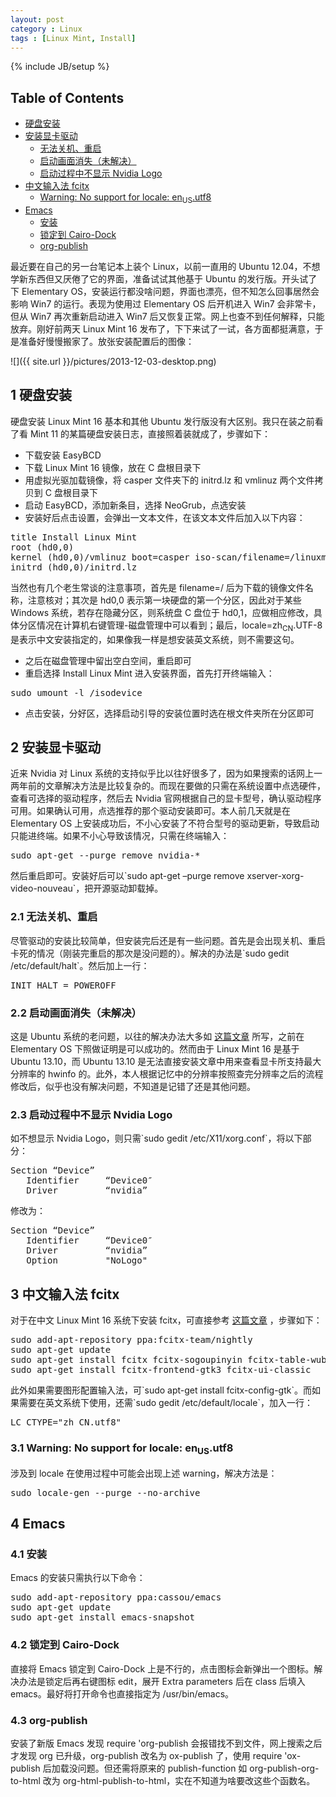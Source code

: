 ```yaml
---
layout: post
category : Linux
tags : [Linux Mint, Install]
---
```

{% include JB/setup %}

<div id="table-of-contents">
<h2>Table of Contents</h2>
<div id="text-table-of-contents">
<ul>
<li><a href="#sec-1">硬盘安装</a></li>
<li><a href="#sec-2">安装显卡驱动</a>
<ul>
<li><a href="#sec-2-1">无法关机、重启</a></li>
<li><a href="#sec-2-2">启动画面消失（未解决）</a></li>
<li><a href="#sec-2-3">启动过程中不显示 Nvidia Logo</a></li>
</ul>
</li>
<li><a href="#sec-3">中文输入法 fcitx</a>
<ul>
<li><a href="#sec-3-1">Warning: No support for locale: en<sub>US</sub>.utf8</a></li>
</ul>
</li>
<li><a href="#sec-4">Emacs</a>
<ul>
<li><a href="#sec-4-1">安装</a></li>
<li><a href="#sec-4-2">锁定到 Cairo-Dock</a></li>
<li><a href="#sec-4-3">org-publish</a></li>
</ul>
</li>
</ul>
</div>
</div>

<p>
最近要在自己的另一台笔记本上装个 Linux，以前一直用的 Ubuntu 12.04，不想学新东西但又厌倦了它的界面，准备试试其他基于 Ubuntu 的发行版。开头试了下 Elementary OS，安装运行都没啥问题，界面也漂亮，但不知怎么回事居然会影响 Win7 的运行。表现为使用过 Elementary OS 后开机进入 Win7 会非常卡，但从 Win7 再次重新启动进入 Win7 后又恢复正常。网上也查不到任何解释，只能放弃。刚好前两天 Linux Mint 16 发布了，下下来试了一试，各方面都挺满意，于是准备好慢慢搬家了。放张安装配置后的图像：
</p>

<p>
![]({{ site.url }}/pictures/2013-12-03-desktop.png)
</p>

<div id="outline-container-sec-1" class="outline-2">
<h2 id="sec-1"><span class="section-number-2">1</span> 硬盘安装</h2>
<div class="outline-text-2" id="text-1">
<p>
硬盘安装 Linux Mint 16 基本和其他 Ubuntu 发行版没有大区别。我只在装之前看了看 Mint 11 的某篇硬盘安装日志，直接照着装就成了，步骤如下：
</p>
<ul class="org-ul">
<li>下载安装 EasyBCD
</li>
<li>下载 Linux Mint 16 镜像，放在 C 盘根目录下
</li>
<li>用虚拟光驱加载镜像，将 casper 文件夹下的 initrd.lz 和 vmlinuz 两个文件拷贝到 C 盘根目录下
</li>
<li>启动 EasyBCD，添加新条目，选择 NeoGrub，点选安装
</li>
<li>安装好后点击设置，会弹出一文本文件，在该文本文件后加入以下内容：
</li>
</ul>
<div class="org-src-container">

<pre class="src src-text">title Install Linux Mint
root (hd0,0)
kernel (hd0,0)/vmlinuz boot=casper iso-scan/filename=/linuxmint-16-cinnamon-dvd-64bit.iso ro quiet splash locale=zh_CN.UTF-8
initrd (hd0,0)/initrd.lz
</pre>
</div>
<p>
当然也有几个老生常谈的注意事项，首先是 filename=/ 后为下载的镜像文件名称，注意核对；其次是 hd0,0 表示第一块硬盘的第一个分区，因此对于某些 Windows 系统，若存在隐藏分区，则系统盘 C 盘位于 hd0,1，应做相应修改，具体分区情况在计算机右键管理-磁盘管理中可以看到；最后，locale=zh<sub>CN</sub>.UTF-8 是表示中文安装指定的，如果像我一样是想安装英文系统，则不需要这句。
</p>
<ul class="org-ul">
<li>之后在磁盘管理中留出空白空间，重启即可
</li>
<li>重启选择 Install Linux Mint 进入安装界面，首先打开终端输入：
</li>
</ul>
<div class="org-src-container">

<pre class="src src-text">sudo umount -l /isodevice
</pre>
</div>
<ul class="org-ul">
<li>点击安装，分好区，选择启动引导的安装位置时选在根文件夹所在分区即可
</li>
</ul>
</div>
</div>
<div id="outline-container-sec-2" class="outline-2">
<h2 id="sec-2"><span class="section-number-2">2</span> 安装显卡驱动</h2>
<div class="outline-text-2" id="text-2">
<p>
近来 Nvidia 对 Linux 系统的支持似乎比以往好很多了，因为如果搜索的话网上一两年前的文章解决方法是比较复杂的。而现在要做的只需在系统设置中点选硬件，查看可选择的驱动程序，然后去 Nvidia 官网根据自己的显卡型号，确认驱动程序可用。如果确认可用，点选推荐的那个驱动安装即可。本人前几天就是在 Elementary OS 上安装成功后，不小心安装了不符合型号的驱动更新，导致启动只能进终端。如果不小心导致该情况，只需在终端输入：
</p>
<div class="org-src-container">

<pre class="src src-text">sudo apt-get --purge remove nvidia-*
</pre>
</div>
<p>
然后重启即可。安装好后可以`sudo apt-get &#x2013;purge remove xserver-xorg-video-nouveau`，把开源驱动卸载掉。
</p>
</div>

<div id="outline-container-sec-2-1" class="outline-3">
<h3 id="sec-2-1"><span class="section-number-3">2.1</span> 无法关机、重启</h3>
<div class="outline-text-3" id="text-2-1">
<p>
尽管驱动的安装比较简单，但安装完后还是有一些问题。首先是会出现关机、重启卡死的情况（刚装完重启的那次是没问题的）。解决的办法是`sudo gedit /etc/default/halt`。然后加上一行：
</p>
<div class="org-src-container">

<pre class="src src-text">INIT_HALT = POWEROFF
</pre>
</div>
</div>
</div>
<div id="outline-container-sec-2-2" class="outline-3">
<h3 id="sec-2-2"><span class="section-number-3">2.2</span> 启动画面消失（未解决）</h3>
<div class="outline-text-3" id="text-2-2">
<p>
这是 Ubuntu 系统的老问题，以往的解决办法大多如 <a href="http://blog.sina.com.cn/s/blog_628571e60101bwfh.html">这篇文章</a> 所写，之前在 Elementary OS 下照做证明是可以成功的。然而由于 Linux Mint 16 是基于 Ubuntu 13.10，而 Ubuntu 13.10 是无法直接安装文章中用来查看显卡所支持最大分辨率的 hwinfo 的。此外，本人根据记忆中的分辨率按照查完分辨率之后的流程修改后，似乎也没有解决问题，不知道是记错了还是其他问题。
</p>
</div>
</div>
<div id="outline-container-sec-2-3" class="outline-3">
<h3 id="sec-2-3"><span class="section-number-3">2.3</span> 启动过程中不显示 Nvidia Logo</h3>
<div class="outline-text-3" id="text-2-3">
<p>
如不想显示 Nvidia Logo，则只需`sudo gedit /etc/X11/xorg.conf`，将以下部分：
</p>
<div class="org-src-container">

<pre class="src src-text">Section “Device”
   Identifier     “Device0″
   Driver         “nvidia”
</pre>
</div>
<p>
修改为：
</p>
<div class="org-src-container">

<pre class="src src-text">Section “Device”
   Identifier     “Device0″
   Driver         “nvidia”
   Option         "NoLogo"
</pre>
</div>
</div>
</div>
</div>
<div id="outline-container-sec-3" class="outline-2">
<h2 id="sec-3"><span class="section-number-2">3</span> 中文输入法 fcitx</h2>
<div class="outline-text-2" id="text-3">
<p>
对于在中文 Linux Mint 16 系统下安装 fcitx，可直接参考 <a href="http://www.mintos.org/config/mint-16-skills.html">这篇文章</a> ，步骤如下：
</p>
<div class="org-src-container">

<pre class="src src-text">sudo add-apt-repository ppa:fcitx-team/nightly
sudo apt-get update
sudo apt-get install fcitx fcitx-sogoupinyin fcitx-table-wubi
sudo apt-get install fcitx-frontend-gtk3 fcitx-ui-classic
</pre>
</div>
<p>
此外如果需要图形配置输入法，可`sudo apt-get install fcitx-config-gtk`。而如果需要在英文系统下使用，还需`sudo gedit /etc/default/locale`，加入一行：
</p>
<div class="org-src-container">

<pre class="src src-text">LC_CTYPE="zh_CN.utf8"
</pre>
</div>
</div>

<div id="outline-container-sec-3-1" class="outline-3">
<h3 id="sec-3-1"><span class="section-number-3">3.1</span> Warning: No support for locale: en<sub>US</sub>.utf8</h3>
<div class="outline-text-3" id="text-3-1">
<p>
涉及到 locale 在使用过程中可能会出现上述 warning，解决方法是：
</p>
<div class="org-src-container">

<pre class="src src-text">sudo locale-gen --purge --no-archive
</pre>
</div>
</div>
</div>
</div>
<div id="outline-container-sec-4" class="outline-2">
<h2 id="sec-4"><span class="section-number-2">4</span> Emacs</h2>
<div class="outline-text-2" id="text-4">
</div><div id="outline-container-sec-4-1" class="outline-3">
<h3 id="sec-4-1"><span class="section-number-3">4.1</span> 安装</h3>
<div class="outline-text-3" id="text-4-1">
<p>
Emacs 的安装只需执行以下命令：
</p>
<div class="org-src-container">

<pre class="src src-text">sudo add-apt-repository ppa:cassou/emacs
sudo apt-get update
sudo apt-get install emacs-snapshot
</pre>
</div>
</div>
</div>

<div id="outline-container-sec-4-2" class="outline-3">
<h3 id="sec-4-2"><span class="section-number-3">4.2</span> 锁定到 Cairo-Dock</h3>
<div class="outline-text-3" id="text-4-2">
<p>
直接将 Emacs 锁定到 Cairo-Dock 上是不行的，点击图标会新弹出一个图标。解决办法是锁定后再右键图标 edit，展开 Extra parameters 后在 class 后填入 emacs。最好将打开命令也直接指定为 /usr/bin/emacs。
</p>
</div>
</div>

<div id="outline-container-sec-4-3" class="outline-3">
<h3 id="sec-4-3"><span class="section-number-3">4.3</span> org-publish</h3>
<div class="outline-text-3" id="text-4-3">
<p>
安装了新版 Emacs 发现 require 'org-publish 会报错找不到文件，网上搜索之后才发现 org 已升级，org-publish 改名为 ox-publish 了，使用 require 'ox-publish 后加载没问题。但还需将原来的 publish-function 如 org-publish-org-to-html 改为 org-html-publish-to-html，实在不知道为啥要改这些个函数名。
</p>
</div>
</div>
</div>
